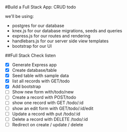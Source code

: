#Build a Full Stack App: CRUD todo

we'll be using:
* postgres for our database
* knex.js for our database migrations, seeds and queries
* express.js for our routes and rendering
* handlebars.js for our server side view templates
* bootstrap for our UI

##Full Stack Check listen
*[x] Generate Express app
*[x] Create database/table
*[x] Seed table with sample data
*[x] list all records with GET/todo
*[x] Add bootstrap
*[ ] Show new form with/todo/new
*[ ] Create a record with POST/todo
*[ ] show one record with GET /todo/:id
*[ ] show an edit form with GET/todo/:id/edit
*[ ] Update a record with put /todo/:id
*[ ] Delete a record with DELETE /todo/:id
*[ ] Redirect on create / update / delete
